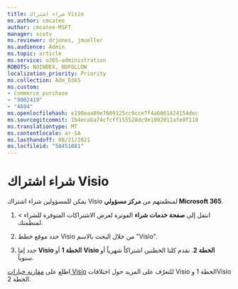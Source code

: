 ```yaml
---
title: شراء اشتراك Visio
ms.author: cmcatee
author: cmcatee-MSFT
manager: scotv
ms.reviewer: drjones, jmueller
ms.audience: Admin
ms.topic: article
ms.service: o365-administration
ROBOTS: NOINDEX, NOFOLLOW
localization_priority: Priority
ms.collection: Adm_O365
ms.custom:
- commerce_purchase
- "9002419"
- "4694"
ms.openlocfilehash: e190eaa89e7609125cc0cce7f4a6861424154dec
ms.sourcegitcommit: 1b4ecaba74cfcff155528dc9e1002011afe0f110
ms.translationtype: MT
ms.contentlocale: ar-SA
ms.lasthandoff: 08/21/2021
ms.locfileid: "58451081"
---
```

# <a name="purchase-visio-subscription"></a>شراء اشتراك Visio

يمكن للمسؤولين شراء اشتراك Visio لمنظمتهم من **مركز مسؤولي Microsoft 365**.

1. انتقل إلى **صفحة خدمات شراء** الفوترة لعرض الاشتراكات المتوفرة للشراء  >  **[](https://go.microsoft.com/fwlink/p/?linkid=868433)** لمنظمتك.

2. حدد موقع خطط Visio من خلال البحث بالاسم "Visio".

3. حدد إما **Visio الخطة 1** أو **Visio الخطة 2**. تقدم كلتا الخطتين اشتراكاً شهرياً أو سنوياً.

اطلع على [مقارنة خيارات Visio](https://products.office.com/Visio/microsoft-visio-plans-and-pricing-compare-visio-options) للتعرّف على المزيد حول اختلافات Visio الخطة 1 وVisio الخطة 2.
